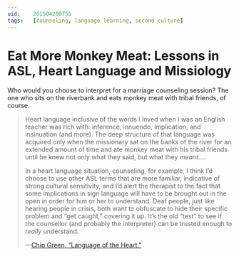```yaml
---
uid:	201504200755
tags:	[counseling, language learning, second culture]
---
```


# Eat More Monkey Meat: Lessons in ASL, Heart Language and Missiology

Who would you choose to interpret for a marriage counseling session? The one who sits on the riverbank and eats monkey meat with tribal friends, of course.

> Heart language inclusive of the words I loved when I was an English teacher was rich with: inference, innuendo, implication, and insinuation (and more). The deep structure of that language was acquired only when the missionary sat on the banks of the river for an extended amount of time and ate monkey meat with his tribal friends until he knew not only what they said, but what they *meant*….
> 
> In a heart language situation, counseling, for example, I think I’d choose to use other ASL terms that are more familiar, indicative of strong cultural sensitivity, and I’d alert the therapist to the fact that some implications in sign language will have to be brought out in the open in order for him or her to understand. Deaf people, just like hearing people in crisis, both want to obfuscate to hide their specific problem and “get caught,” covering it up. It’s the old “test” to see if the counsellor (and probably the interpreter) can be trusted enough to *really* understand.
> 
> —[Chip Green, “Language of the Heart.”](http://theinterpretersfriend.org/Terpsnet/15.html)
